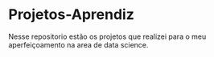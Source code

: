 # Projetos-Aprendiz
Nesse repositorio estão os projetos que realizei para o meu aperfeiçoamento  na area de data science. 

